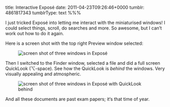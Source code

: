 title: Interactive Exposé
date: 2011-04-23T09:26:46+0000
tumblr: 4861817343
tumblrType: text
%%%

I just tricked Expos&eacute; into letting me interact with the miniaturised windows! I could select things, scroll, do searches and more. So awesome, but I can&rsquo;t work out how to do it again.

Here is a screen shot with the top right Preview window selected:

<figure class="tmblr-full" data-orig-height="312" data-orig-width="500"><img class="mbp" src="45f18a82d02d2ef1ba686482471ea5fae332b501.png" alt="screen shot of three windows in Expos&eacute;" data-orig-height="312" data-orig-width="500"></figure>

Then I switched to the Finder window, selected a file and did a full screen QuickLook (&#8997;-space). See how the QuickLook is *behind* the windows. Very visually appealing and atmospheric. 

<figure class="tmblr-full" data-orig-height="312" data-orig-width="500"><img class="mbp" src="6c0c1db6b8eb7ecd947a26ccc0dc1cfdf02b44b2.png" alt="screen shot of three windows in Expos&eacute; with QuickLook behind" data-orig-height="312" data-orig-width="500"></figure>

And all these documents are past exam papers; it&lsquo;s that time of year.
